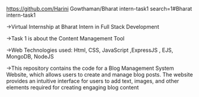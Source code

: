 https://github.com/Harini Gowthaman/Bharat intern-task1 search=1#Bharat intern-task1

->Virtual Internship at Bharat Intern in Full Stack Development

->Task 1 is about the Content Management Tool

->Web Technologies used: Html, CSS, JavaScript ,ExpressJS , EJS, MongoDB, NodeJS

->This repository contains the code for a Blog Management System Website, which allows users to create and manage blog posts. The website provides an intuitive interface for users to add text, images, and other elements required for creating engaging blog content
